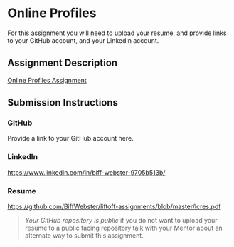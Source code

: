 # Online Profiles
For this assignment you will need to upload your resume, and provide links to your GitHub account, and your LinkedIn account.

## Assignment Description
[Online Profiles Assignment](https://education.launchcode.org/liftoff/assignments/online-profiles/)

## Submission Instructions
 
### GitHub
Provide a link to your GitHub account here.
 
### LinkedIn
https://www.linkedin.com/in/biff-webster-9705b513b/
### Resume
https://github.com/BiffWebster/liftoff-assignments/blob/master/lcres.pdf

> *Your GitHub repository is public* if you do not want to upload your resume to a public facing repository talk with your Mentor about an alternate way to submit this assignment.
